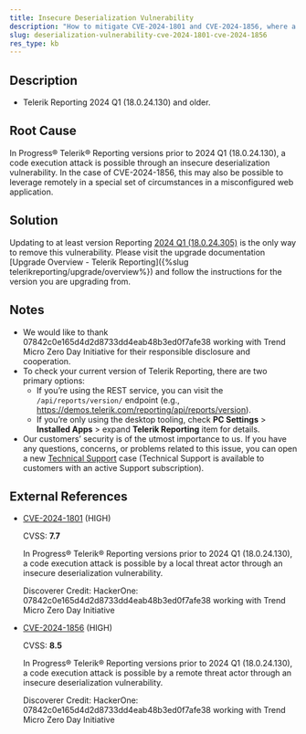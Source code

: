 ```yaml
---
title: Insecure Deserialization Vulnerability
description: "How to mitigate CVE-2024-1801 and CVE-2024-1856, where a remote code execution attack is possible in an unpatched version of Telerik Reporting."
slug: deserialization-vulnerability-cve-2024-1801-cve-2024-1856
res_type: kb
---
```


## Description

- Telerik Reporting 2024 Q1 (18.0.24.130) and older.

## Root Cause

In Progress® Telerik® Reporting versions prior to 2024 Q1 (18.0.24.130), a code execution attack is possible through an insecure deserialization vulnerability. In the case of CVE-2024-1856, this may also be possible to leverage remotely in a special set of circumstances in a misconfigured web application.

## Solution

Updating to at least version Reporting [2024 Q1 (18.0.24.305)](https://www.telerik.com/support/whats-new/reporting/release-history/progress-telerik-reporting-2024-q1-(18-0-24-305)) is the only way to remove this vulnerability. Please visit the upgrade documentation [Upgrade Overview - Telerik Reporting]({%slug telerikreporting/upgrade/overview%}) and follow the instructions for the version you are upgrading from.

## Notes

- We would like to thank 07842c0e165d4d2d8733dd4eab48b3ed0f7afe38 working with Trend Micro Zero Day Initiative for their responsible disclosure and cooperation.
- To check your current version of Telerik Reporting, there are two primary options:
	+ If you’re using the REST service, you can visit the `/api/reports/version/` endpoint (e.g., https://demos.telerik.com/reporting/api/reports/version).
	+ If you’re only using the desktop tooling, check **PC Settings** > **Installed Apps** > expand **Telerik Reporting** item for details.
- Our customers’ security is of the utmost importance to us.  If you have any questions, concerns, or problems related to this issue, you can open a new  [Technical Support](https://www.telerik.com/account/support-center/contact-us/) case (Technical Support is available to customers with an active Support subscription).

## External References

- [CVE-2024-1801](https://www.cve.org/CVERecord?id=CVE-2024-1801) (HIGH)

	CVSS: **7.7**

	In Progress® Telerik® Reporting versions prior to 2024 Q1 (18.0.24.130), a code execution attack is possible by a local threat actor through an insecure deserialization vulnerability.

	Discoverer Credit: HackerOne: 07842c0e165d4d2d8733dd4eab48b3ed0f7afe38 working with Trend Micro Zero Day Initiative

- [CVE-2024-1856](https://www.cve.org/CVERecord?id=CVE-2024-1856) (HIGH)

	CVSS: **8.5**

	In Progress® Telerik® Reporting versions prior to 2024 Q1 (18.0.24.130), a code execution attack is possible by a remote threat actor through an insecure deserialization vulnerability.

	Discoverer Credit: HackerOne: 07842c0e165d4d2d8733dd4eab48b3ed0f7afe38 working with Trend Micro Zero Day Initiative
